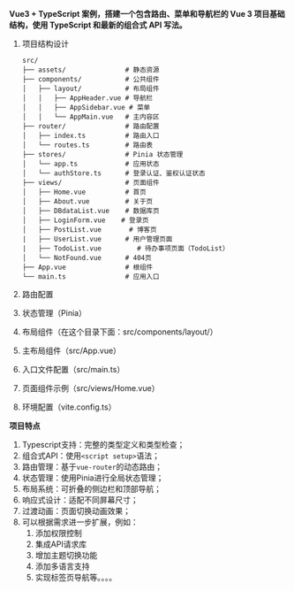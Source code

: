 **Vue3 + TypeScript 案例，搭建一个包含路由、菜单和导航栏的 Vue 3 项目基础结构，使用 TypeScript 和最新的组合式 API 写法。**

1. 项目结构设计
    ```
    src/
    ├── assets/               # 静态资源
    ├── components/           # 公共组件
    │   ├── layout/           # 布局组件
    │   │   ├── AppHeader.vue # 导航栏
    │   │   ├── AppSidebar.vue # 菜单
    │   │   └── AppMain.vue   # 主内容区
    ├── router/               # 路由配置
    │   ├── index.ts          # 路由入口
    │   └── routes.ts         # 路由表
    ├── stores/               # Pinia 状态管理
    │   └── app.ts            # 应用状态
    │   └── authStore.ts      # 登录认证、鉴权认证状态
    ├── views/                # 页面组件
    │   ├── Home.vue          # 首页
    │   ├── About.vue         # 关于页
    │   ├── DBdataList.vue    # 数据库页
    │   ├── LoginForm.vue    # 登录页
    │   ├── PostList.vue       # 博客页
    |   ├── UserList.vue      # 用户管理页面
    |   ├── TodoList.vue         # 待办事项页面（TodoList）
    │   └── NotFound.vue      # 404页
    ├── App.vue               # 根组件
    └── main.ts               # 应用入口
    ```

2. 路由配置
3. 状态管理（Pinia）
4. 布局组件（在这个目录下面：src/components/layout/）
5. 主布局组件（src/App.vue）
6. 入口文件配置（src/main.ts）
7. 页面组件示例（src/views/Home.vue）
8. 环境配置（vite.config.ts）

**项目特点**
1. Typescript支持：完整的类型定义和类型检查；
2. 组合式API：使用`<script setup>`语法；
3. 路由管理：基于`vue-router`的动态路由；
4. 状态管理：使用Pinia进行全局状态管理；
5. 布局系统：可折叠的侧边栏和顶部导航；
6. 响应式设计：适配不同屏幕尺寸；
7. 过渡动画：页面切换动画效果；
8. 可以根据需求进一步扩展，例如：
    1. 添加权限控制
    2. 集成API请求库
    3. 增加主题切换功能
    4. 添加多语言支持
    5. 实现标签页导航等。。。。





